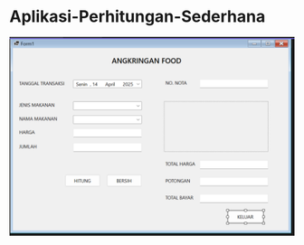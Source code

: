# Aplikasi-Perhitungan-Sederhana



 ![image alt](https://github.com/Umiroziqoh/Aplikasi-Menu-Transaksi/blob/71660293e62e338f02bd972bf7004fd27062786e/Cuplikan%20layar%202025-04-14%20040843.png)
